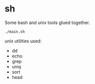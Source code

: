 # sh

Some bash and unix tools glued together.

```
./main.sh
```

unix utilities used:

- dd
- echo
- grep
- uniq
- sort
- head

